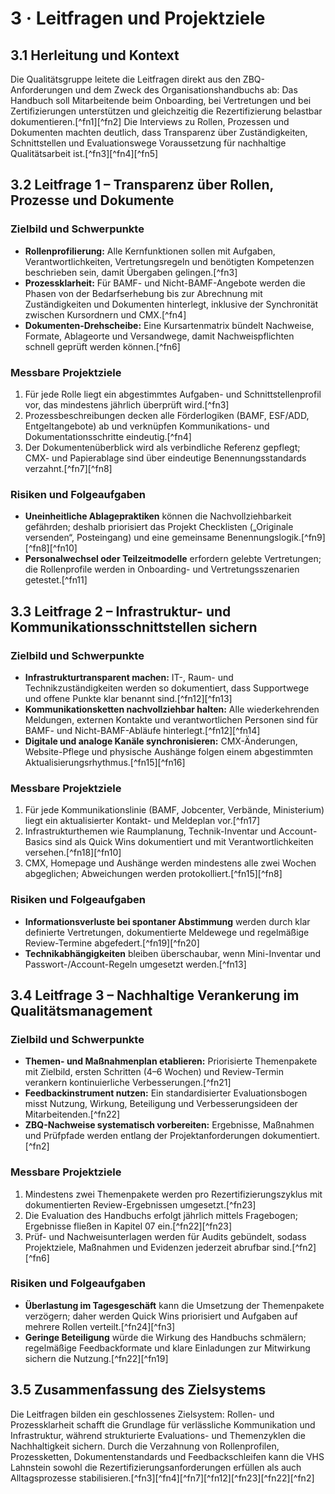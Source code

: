 # 3 · Leitfragen und Projektziele

## 3.1 Herleitung und Kontext

Die Qualitätsgruppe leitete die Leitfragen direkt aus den ZBQ-Anforderungen und dem Zweck des Organisationshandbuchs ab: Das Handbuch soll Mitarbeitende beim Onboarding, bei Vertretungen und bei Zertifizierungen unterstützen und gleichzeitig die Rezertifizierung belastbar dokumentieren.[^fn1][^fn2] Die Interviews zu Rollen, Prozessen und Dokumenten machten deutlich, dass Transparenz über Zuständigkeiten, Schnittstellen und Evaluationswege Voraussetzung für nachhaltige Qualitätsarbeit ist.[^fn3][^fn4][^fn5]

## 3.2 Leitfrage 1 – Transparenz über Rollen, Prozesse und Dokumente

### Zielbild und Schwerpunkte

- **Rollenprofilierung:** Alle Kernfunktionen sollen mit Aufgaben, Verantwortlichkeiten, Vertretungsregeln und benötigten Kompetenzen beschrieben sein, damit Übergaben gelingen.[^fn3]
- **Prozessklarheit:** Für BAMF- und Nicht-BAMF-Angebote werden die Phasen von der Bedarfserhebung bis zur Abrechnung mit Zuständigkeiten und Dokumenten hinterlegt, inklusive der Synchronität zwischen Kursordnern und CMX.[^fn4]
- **Dokumenten-Drehscheibe:** Eine Kursartenmatrix bündelt Nachweise, Formate, Ablageorte und Versandwege, damit Nachweispflichten schnell geprüft werden können.[^fn6]

### Messbare Projektziele

1. Für jede Rolle liegt ein abgestimmtes Aufgaben- und Schnittstellenprofil vor, das mindestens jährlich überprüft wird.[^fn3]
2. Prozessbeschreibungen decken alle Förderlogiken (BAMF, ESF/ADD, Entgeltangebote) ab und verknüpfen Kommunikations- und Dokumentationsschritte eindeutig.[^fn4]
3. Der Dokumentenüberblick wird als verbindliche Referenz gepflegt; CMX- und Papierablage sind über eindeutige Benennungsstandards verzahnt.[^fn7][^fn8]

### Risiken und Folgeaufgaben

- **Uneinheitliche Ablagepraktiken** können die Nachvollziehbarkeit gefährden; deshalb priorisiert das Projekt Checklisten („Originale versenden“, Posteingang) und eine gemeinsame Benennungslogik.[^fn9][^fn8][^fn10]
- **Personalwechsel oder Teilzeitmodelle** erfordern gelebte Vertretungen; die Rollenprofile werden in Onboarding- und Vertretungsszenarien getestet.[^fn11]

## 3.3 Leitfrage 2 – Infrastruktur- und Kommunikationsschnittstellen sichern

### Zielbild und Schwerpunkte

- **Infrastrukturtransparent machen:** IT-, Raum- und Technikzuständigkeiten werden so dokumentiert, dass Supportwege und offene Punkte klar benannt sind.[^fn12][^fn13]
- **Kommunikationsketten nachvollziehbar halten:** Alle wiederkehrenden Meldungen, externen Kontakte und verantwortlichen Personen sind für BAMF- und Nicht-BAMF-Abläufe hinterlegt.[^fn12][^fn14]
- **Digitale und analoge Kanäle synchronisieren:** CMX-Änderungen, Website-Pflege und physische Aushänge folgen einem abgestimmten Aktualisierungsrhythmus.[^fn15][^fn16]

### Messbare Projektziele

1. Für jede Kommunikationslinie (BAMF, Jobcenter, Verbände, Ministerium) liegt ein aktualisierter Kontakt- und Meldeplan vor.[^fn17]
2. Infrastrukturthemen wie Raumplanung, Technik-Inventar und Account-Basics sind als Quick Wins dokumentiert und mit Verantwortlichkeiten versehen.[^fn18][^fn10]
3. CMX, Homepage und Aushänge werden mindestens alle zwei Wochen abgeglichen; Abweichungen werden protokolliert.[^fn15][^fn8]

### Risiken und Folgeaufgaben

- **Informationsverluste bei spontaner Abstimmung** werden durch klar definierte Vertretungen, dokumentierte Meldewege und regelmäßige Review-Termine abgefedert.[^fn19][^fn20]
- **Technikabhängigkeiten** bleiben überschaubar, wenn Mini-Inventar und Passwort-/Account-Regeln umgesetzt werden.[^fn13]

## 3.4 Leitfrage 3 – Nachhaltige Verankerung im Qualitätsmanagement

### Zielbild und Schwerpunkte

- **Themen- und Maßnahmenplan etablieren:** Priorisierte Themenpakete mit Zielbild, ersten Schritten (4–6 Wochen) und Review-Termin verankern kontinuierliche Verbesserungen.[^fn21]
- **Feedbackinstrument nutzen:** Ein standardisierter Evaluationsbogen misst Nutzung, Wirkung, Beteiligung und Verbesserungsideen der Mitarbeitenden.[^fn22]
- **ZBQ-Nachweise systematisch vorbereiten:** Ergebnisse, Maßnahmen und Prüfpfade werden entlang der Projektanforderungen dokumentiert.[^fn2]

### Messbare Projektziele

1. Mindestens zwei Themenpakete werden pro Rezertifizierungszyklus mit dokumentierten Review-Ergebnissen umgesetzt.[^fn23]
2. Die Evaluation des Handbuchs erfolgt jährlich mittels Fragebogen; Ergebnisse fließen in Kapitel 07 ein.[^fn22][^fn23]
3. Prüf- und Nachweisunterlagen werden für Audits gebündelt, sodass Projektziele, Maßnahmen und Evidenzen jederzeit abrufbar sind.[^fn2][^fn6]

### Risiken und Folgeaufgaben

- **Überlastung im Tagesgeschäft** kann die Umsetzung der Themenpakete verzögern; daher werden Quick Wins priorisiert und Aufgaben auf mehrere Rollen verteilt.[^fn24][^fn3]
- **Geringe Beteiligung** würde die Wirkung des Handbuchs schmälern; regelmäßige Feedbackformate und klare Einladungen zur Mitwirkung sichern die Nutzung.[^fn22][^fn19]

## 3.5 Zusammenfassung des Zielsystems

Die Leitfragen bilden ein geschlossenes Zielsystem: Rollen- und Prozessklarheit schafft die Grundlage für verlässliche Kommunikation und Infrastruktur, während strukturierte Evaluations- und Themenzyklen die Nachhaltigkeit sichern. Durch die Verzahnung von Rollenprofilen, Prozessketten, Dokumentenstandards und Feedbackschleifen kann die VHS Lahnstein sowohl die Rezertifizierungsanforderungen erfüllen als auch Alltagsprozesse stabilisieren.[^fn3][^fn4][^fn7][^fn12][^fn23][^fn22][^fn2]
